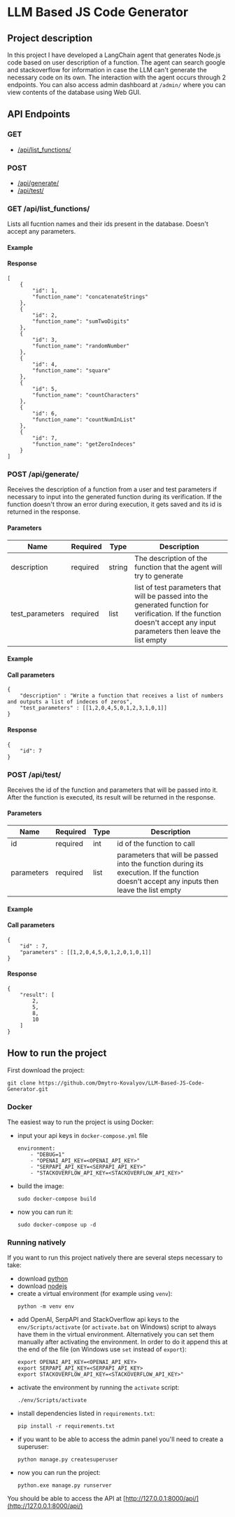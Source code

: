 # **LLM Based JS Code Generator**
## **Project description**
In this project I have developed a LangChain agent that generates Node.js code based on user description of a function. The agent can search google and stackoverflow for information in case the LLM can't generate the necessary code on its own. The interaction with the agent occurs through 2 endpoints. You can also access admin dashboard at ```/admin/``` where you can view contents of the database using Web GUI.
## **API Endpoints**
### **GET**
- [/api/list_functions/](#get-apilist_functions)
### **POST**
- [/api/generate/](#post-apigenerate)
- [/api/test/](#post-apitest)
### **GET /api/list_functions/**
Lists all fucntion names and their ids present in the database. Doesn't accept any parameters.
#### **Example**
#### Response
```
[
    {
        "id": 1,
        "function_name": "concatenateStrings"
    },
    {
        "id": 2,
        "function_name": "sumTwoDigits"
    },
    {
        "id": 3,
        "function_name": "randomNumber"
    },
    {
        "id": 4,
        "function_name": "square"
    },
    {
        "id": 5,
        "function_name": "countCharacters"
    },
    {
        "id": 6,
        "function_name": "countNumInList"
    },
    {
        "id": 7,
        "function_name": "getZeroIndeces"
    }
]
```
### **POST /api/generate/**
Receives the description of a function from a user and test parameters if necessary to input into the generated function during its verification. If the function doesn't throw an error during execution, it gets saved and its id is returned in the response.
#### **Parameters**
|Name|Required|Type|Description|
|---|---|---|---|
|description|required|string|The description of the function that the agent will try to generate|
|test_parameters|required|list|list of test parameters that will be passed into the generated function for verification. If the function doesn't accept any input parameters then leave the list empty|
#### **Example**
#### Call parameters
```
{
    "description" : "Write a function that receives a list of numbers and outputs a list of indeces of zeros",
    "test_parameters" : [[1,2,0,4,5,0,1,2,3,1,0,1]]
}
```
#### Response
```
{
    "id": 7
}
```
### **POST /api/test/**
Receives the id of the function and parameters that will be passed into it. After the function is executed, its result will be returned in the response.
#### **Parameters**
|Name|Required|Type|Description|
|---|---|---|---|
|id|required|int|id of the function to call|
|parameters|required|list|parameters that will be passed into the function during its execution. If the function doesn't accept any inputs then leave the list empty
#### **Example**
#### Call parameters
```
{
    "id" : 7,
    "parameters" : [[1,2,0,4,5,0,1,2,0,1,0,1]]
}
```
#### Response
```
{
    "result": [
        2,
        5,
        8,
        10
    ]
}
```
## **How to run the project**
First download the project:
```
git clone https://github.com/Dmytro-Kovalyov/LLM-Based-JS-Code-Generator.git
```
### **Docker**
The easiest way to run the project is using Docker:

- input your api keys in ```docker-compose.yml``` file
    ```
    environment:
        - "DEBUG=1"
        - "OPENAI_API_KEY=<OPENAI_API_KEY>"
        - "SERPAPI_API_KEY=<SERPAPI_API_KEY>"
        - "STACKOVERFLOW_API_KEY=<STACKOVERFLOW_API_KEY>"
    ```
- build the image:
    ```
    sudo docker-compose build
    ```
- now you can run it:
    ```
    sudo docker-compose up -d
    ```
### **Running natively**
If you want to run this project natively there are several steps necessary to take:
- download [python](https://www.python.org/downloads/)
- download [nodejs](https://nodejs.org/en/download)
- create a virtual environment (for example using ```venv```):
    ```
    python -m venv env
    ```
- add OpenAI, SerpAPI and StackOverflow api keys to the ```env/Scripts/activate``` (or ```activate.bat``` on Windows) script to always have them in the virtual environment. Alternatively you can set them manually after activating the environment. In order to do it append this at the end of the file (on Windows use ```set``` instead of ```export```):
    ```
    export OPENAI_API_KEY=<OPENAI_API_KEY>
    export SERPAPI_API_KEY=<SERPAPI_API_KEY>
    export STACKOVERFLOW_API_KEY=<STACKOVERFLOW_API_KEY>"
    ```
- activate the environment by running the ```activate``` script:
    ```
    ./env/Scripts/activate
    ```
- install dependencies listed in ```requirements.txt```:
    ```
    pip install -r requirements.txt
    ```
- if you want to be able to access the admin panel you'll need to create a superuser:
    ```
    python manage.py createsuperuser
    ```
- now you can run the project:
    ```
    python.exe manage.py runserver
    ```

You should be able to access the API at [http://127.0.0.1:8000/api/](http://127.0.0.1:8000/api/)